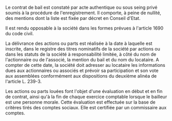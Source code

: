 Le contrat de bail est constaté par acte authentique ou sous seing privé soumis à la procédure de l'enregistrement. Il comporte, à peine de nullité, des mentions dont la liste est fixée par décret en Conseil d'Etat.

Il est rendu opposable à la société dans les formes prévues à l'article 1690 du code civil.

La délivrance des actions ou parts est réalisée à la date à laquelle est inscrite, dans le registre des titres nominatifs de la société par actions ou dans les statuts de la société à responsabilité limitée, à côté du nom de l'actionnaire ou de l'associé, la mention du bail et du nom du locataire. A compter de cette date, la société doit adresser au locataire les informations dues aux actionnaires ou associés et prévoir sa participation et son vote aux assemblées conformément aux dispositions du deuxième alinéa de l'article L. 239-3.

Les actions ou parts louées font l'objet d'une évaluation en début et en fin de contrat, ainsi qu'à la fin de chaque exercice comptable lorsque le bailleur est une personne morale. Cette évaluation est effectuée sur la base de critères tirés des comptes sociaux. Elle est certifiée par un commissaire aux comptes.
